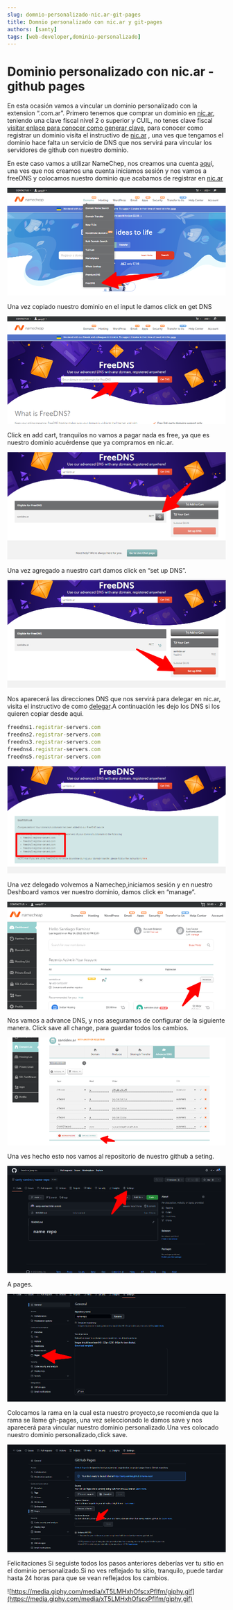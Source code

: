 ```yaml
---
slug: domnio-personalizado-nic.ar-git-pages
title: Domnio personalizado con nic.ar y git-pages
authors: [santy]
tags: [web-developer,dominio-personalizado]
---
```


# Dominio personalizado con nic.ar -github pages

En esta ocasión vamos a vincular un dominio personalizado con la extension “.com.ar”. 
Primero tenemos que comprar un dominio en [nic.ar](http://nic.ar), teniendo una clave fiscal nivel 2 o superior y CUIL, <!--truncate-->no tenes  clave fiscal [visitar enlace para conocer como generar  clave](https://www.afip.gob.ar/claveFiscal/recuperar-clave/nivel-3.asp), para conocer como registrar un dominio visita el instructivo de [nic.ar](https://nic.ar/es/ayuda/instructivos/registro-de-dominio)  ,   una ves que tengamos  el dominio hace falta un servicio de DNS que nos servirá para vincular los servidores de github con nuestro dominio.

En este caso vamos a utilizar NameChep, nos creamos una cuenta  [aqu](https://www.namecheap.com/myaccount/signup/)í, una ves que nos creamos una cuenta iniciamos sesión y nos vamos a freeDNS y colocamos nuestro dominio que acabamos de registrar en [nic.ar](http://nic.ar) 

![Untitled](./Untitled.png)

Una vez copiado nuestro dominio en el input le damos click en get DNS

![Untitled](./Untitled1.png)

 Click en add cart, tranquilos no vamos a pagar nada es free, ya que es nuestro dominio acuérdense que ya compramos en nic.ar.

![Untitled](./Untitled2.png)

Una vez agregado a nuestro cart damos click en “set up DNS”.

![Untitled](./Untitled3.png)

Nos aparecerá las direcciones DNS que nos servirá para delegar en nic.ar, visita el instructivo de como   [delegar](https://nic.ar/es/ayuda/instructivos/delegacion-de-dominios).A continuación les dejo los DNS si los quieren copiar desde aqui.

```jsx
freedns1.registrar-servers.com
freedns2.registrar-servers.com
freedns3.registrar-servers.com
freedns4.registrar-servers.com
freedns5.registrar-servers.com
```

![Untitled](./Untitled4.png)

Una vez delegado  volvemos a Namechep,iniciamos sesión y en nuestro Deshboard vamos ver nuestro dominio, damos click en “manage”.

![Untitled](./Untitled5.png)

Nos vamos a advance DNS, y nos aseguramos de configurar de la siguiente manera. Click save all change, para guardar todos los cambios.



![Untitled](./Untitled6.png)

Una ves hecho esto nos vamos al repositorio de nuestro github a seting.

![Untitled](./Untitled7.png)

A pages.

![Untitled](./Untitled8.png)

Colocamos la rama en la cual esta nuestro proyecto,se recomienda que la rama se llame gh-pages, una vez seleccionado le damos save y nos aparecerá para vincular nuestro dominio personalizado.Una ves colocado nuestro dominio personalizado,click  save.

![Untitled](./Untitled9.png)

Felicitaciones Si seguiste todos los pasos anteriores deberías ver tu sitio en el dominio personalizado.Si no ves reflejado tu sitio, tranquilo, puede tardar hasta 24 horas para que se vean reflejados los cambios. 

![https://media.giphy.com/media/xT5LMHxhOfscxPfIfm/giphy.gif](https://media.giphy.com/media/xT5LMHxhOfscxPfIfm/giphy.gif)
